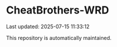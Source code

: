 # CheatBrothers-WRD

Last updated: 2025-07-15 11:33:12

This repository is automatically maintained.

